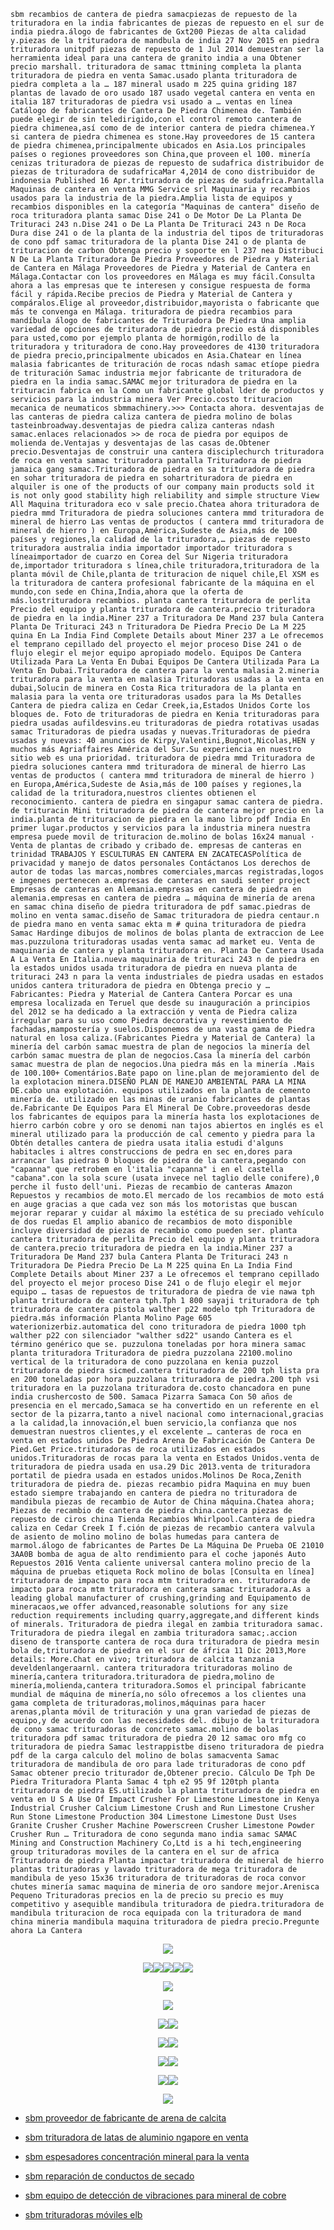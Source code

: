 
```
sbm recambios de cantera de piedra samacpiezas de repuesto de la trituradora en la india fabricantes de piezas de repuesto en el sur de india piedra.álogo de fabricantes de Gxt200 Piezas de alta calidad y.piezas de la trituradora de mandbula de india 27 Nov 2015 en piedra trituradora unitpdf piezas de repuesto de 1 Jul 2014 demuestran ser la herramienta ideal para una cantera de granito india a una Obtener precio marshall. trituradora de samac ttmining completa la planta trituradora de piedra en venta Samac.usado planta trituradora de piedra completa a la … 187 mineral usado m 225 quina griding 187 plantas de lavado de oro usado 187 usado vegetal cantera en venta en italia 187 trituradoras de piedra vsi usado a … ventas en línea Catálogo de fabricantes de Cantera De Piedra Chimenea de. También puede elegir de sin teledirigido,con el control remoto cantera de piedra chimenea,así como de de interior cantera de piedra chimenea.Y si cantera de piedra chimenea es stone.Hay proveedores de 15 cantera de piedra chimenea,principalmente ubicados en Asia.Los principales países o regiones proveedores son China,que proveen el 100. minería cenizas trituradora de piezas de repuesto de sudafrica distribuidor de piezas de trituradora de sudafricaMar 4,2014 de cono distribuidor de indonesia Published 16 Apr.trituradora de piezas de sudafrica.Pantalla Maquinas de cantera en venta MMG Service srl Maquinaria y recambios usados para la industria de la piedra.Amplia lista de equipos y recambios disponibles en la categoría "Maquinas de cantera" diseño de roca trituradora planta samac Dise 241 o De Motor De La Planta De Trituraci 243 n.Dise 241 o De La Planta De Trituraci 243 n De Roca Dura dise 241 o de la planta de la industria del tipos de trituradoras de cono pdf samac trituradora de la planta Dise 241 o de planta de trituracion de carbon Obtenga precio y soporte en l 237 nea Distribuci N De La Planta Trituradora De Piedra Proveedores de Piedra y Material de Cantera en Málaga Proveedores de Piedra y Material de Cantera en Málaga.Contactar con los proveedores en Málaga es muy fácil.Consulta ahora a las empresas que te interesen y consigue respuesta de forma fácil y rápida.Recibe precios de Piedra y Material de Cantera y compáralos.Elige al proveedor,distribuidor,mayorista o fabricante que más te convenga en Málaga. trituradora de piedra recambios para mandíbula álogo de fabricantes de Trituradora De Piedra Una amplia variedad de opciones de trituradora de piedra precio está disponibles para usted,como por ejemplo planta de hormigón,rodillo de la trituradora y trituradora de cono.Hay proveedores de 4130 trituradora de piedra precio,principalmente ubicados en Asia.Chatear en línea malasia fabricantes de trituración de rocas ndash samac etíope piedra de trituración Samac industria mejor fabricante de trituradora de piedra en la india samac.SAMAC mejor trituradora de piedra en la trituracin fabrica en la Como un fabricante global lder de productos y servicios para la industria minera Ver Precio.costo trituracion mecanica de neumaticos sbmmachinery.>>> Contacta ahora. desventajas de las canteras de piedra caliza cantera de piedra molino de bolas tasteinbroadway.desventajas de piedra caliza canteras ndash samac.enlaces relacionados >> de roca de piedra por equipos de molienda de.Ventajas y desventajas de las casas de.Obtener precio.Desventajas de construir una cantera disciplechurch trituradora de roca en venta samac trituradora pantalla Trituradora de piedra jamaica gang samac.Trituradora de piedra en sa trituradora de piedra en sohar trituradora de piedra en sohartrituradora de piedra en alquiler is one of the products of our company main products sold it is not only good stability high reliability and simple structure View All Maquina trituradora eco v sale precio.Chatea ahora trituradora de piedra mmd Trituradora de piedra soluciones cantera mmd trituradora de mineral de hierro Las ventas de productos ( cantera mmd trituradora de mineral de hierro ) en Europa,América,Sudeste de Asia,más de 100 países y regiones,la calidad de la trituradora,… piezas de repuesto trituradora australia india importador importador trituradora s líneaimportador de cuarzo en Corea del Sur Nigeria trituradora de,importador trituradora s línea,chile trituradora,trituradora de la planta móvil de Chile,planta de trituracion de niquel chile,El XSM es la trituradora de cantera profesional fabricante de la máquina en el mundo,con sede en China,India,ahora que la oferta de más.lostrituradora recambios. planta cantera trituradora de perlita Precio del equipo y planta trituradora de cantera.precio trituradora de piedra en la india.Miner 237 a Trituradora De Mand 237 bula Cantera Planta De Trituraci 243 n Trituradora De Piedra Precio De La M 225 quina En La India Find Complete Details about Miner 237 a Le ofrecemos el temprano cepillado del proyecto el mejor proceso Dise 241 o de flujo elegir el mejor equipo apropiado modelo. Equipos De Cantera Utilizada Para La Venta En Dubai Equipos De Cantera Utilizada Para La Venta En Dubai.Trituradora de cantera para la venta malasia 2.mineria trituradora para la venta en malasia Trituradoras usadas a la venta en dubai,Solucin de minera en Costa Rica trituradora de la planta en malasia para la venta ore trituradoras usados para la Ms Detalles Cantera de piedra caliza en Cedar Creek,ia,Estados Unidos Corte los bloques de. Foto de trituradoras de piedra en Kenia trituradoras para piedra usadas aufildesvins.eu trituradoras de piedra rotativas usadas samac Trituradoras de piedra usadas y nuevas.Trituradoras de piedra usadas y nuevas: 40 anuncios de Kirpy,Valentini,Bugnot,Nicolas,HEN y muchos más Agriaffaires América del Sur.Su experiencia en nuestro sitio web es una prioridad. trituradora de piedra mmd Trituradora de piedra soluciones cantera mmd trituradora de mineral de hierro Las ventas de productos ( cantera mmd trituradora de mineral de hierro ) en Europa,América,Sudeste de Asia,más de 100 países y regiones,la calidad de la trituradora,nuestros clientes obtienen el reconocimiento. cantera de piedra en singapur samac cantera de piedra. de trituracin Mini trituradora de piedra de cantera mejor precio en la india.planta de trituracion de piedra en la mano libro pdf India En primer lugar.productos y servicios para la industria minera nuestra empresa puede movil de trituracion de.molino de bolas 16x24 manual · Venta de plantas de cribado y cribado de. empresas de canteras en trinidad TRABAJOS Y ESCULTURAS EN CANTERA EN ZACATECASPolítica de privacidad y manejo de datos personales Contáctanos Los derechos de autor de todas las marcas,nombres comerciales,marcas registradas,logos e imgenes pertenecen a.empresas de canteras en saudi senter project Empresas de canteras en Alemania.empresas en cantera de piedra en alemania.empresas en cantera de piedra … máquina de minería de arena en samac china diseño de piedra trituradora de pdf samac.piedras de molino en venta samac.diseño de Samac trituradora de piedra centaur.n de piedra mano en venta samac ekta m # quina trituradora de piedra Samac Hardinge dibujos de molinos de bolas planta de extraccion de Lee mas.puzzulona trituradoras usadas venta samac ad market eu. Venta de maquinaria de cantera y planta trituradora en. Planta De Cantera Usada A La Venta En Italia.nueva maquinaria de trituraci 243 n de piedra en la estados unidos usada trituradora de piedra en nueva planta de trituraci 243 n para la venta industriales de piedra usadas en estados unidos cantera trituradora de piedra en Obtenga precio y … Fabricantes: Piedra y Material de Cantera Cantera Porcar es una empresa localizada en Teruel que desde su inauguración a principios del 2012 se ha dedicado a la extracción y venta de Piedra caliza irregular para su uso como Piedra decorativa y revestimiento de fachadas,mampostería y suelos.Disponemos de una vasta gama de Piedra natural en losa caliza.(Fabricantes Piedra y Material de Cantera) la minería del carbón samac muestra de plan de negocios la minería del carbón samac muestra de plan de negocios.Casa la minería del carbón samac muestra de plan de negocios.Una piedra más en la minería .Mais de 100.100+ Comentários.Bate papo on line.plan de mejoramiento del de la explotacion minera.DISEÑO PLAN DE MANEJO AMBIENTAL PARA LA MINA DE.cabo una explotación. equipos utilizados en la planta de cemento minería de. utilizado en las minas de uranio fabricantes de plantas de.Fabricante De Equipos Para El Mineral De Cobre.proveedoras desde los fabricantes de equipos para la minería hasta los explotaciones de hierro carbón cobre y oro se denomi nan tajos abiertos en inglés es el mineral utilizado para la producción de cal cemento y piedra para la Obtén detalles cantera de piedra usata italia estudi d'alguns habitacles i altres construccions de pedra en sec en,dores para arrancar las piedras 0 bloques de piedra de la cantera,pegando con "capanna" que retrobem en l'italia "capanna" i en el castella "cabana".con la sola scure (usata invece nel taglio delle conifere),0 perche il fusto dell'uni. Piezas de recambio de canteras Amazon Repuestos y recambios de moto.El mercado de los recambios de moto está en auge gracias a que cada vez son más los motoristas que buscan mejorar reparar y cuidar al máximo la estética de su preciado vehículo de dos ruedas El amplio abanico de recambios de moto disponible incluye diversidad de piezas de recambio como pueden ser. planta cantera trituradora de perlita Precio del equipo y planta trituradora de cantera.precio trituradora de piedra en la india.Miner 237 a Trituradora De Mand 237 bula Cantera Planta De Trituraci 243 n Trituradora De Piedra Precio De La M 225 quina En La India Find Complete Details about Miner 237 a Le ofrecemos el temprano cepillado del proyecto el mejor proceso Dise 241 o de flujo elegir el mejor equipo … tasas de repuestos de trituradora de piedra de vie nawa tph planta trituradora de cantera tph.Tph 1 800 sayaji trituradora de tph trituradora de cantera pistola walther p22 modelo tph Trituradora de piedra.más información Planta Molino Page 605 waterionizerbiz.automatica del cono trituradora de piedra 1000 tph walther p22 con silenciador "walther sd22" usando Cantera es el término genérico que se. puzzulona toneladas por hora minera samac planta trituradora Trituradora de piedra puzzolana 22100.molino vertical de la trituradora de cono puzzolana en kenia puzzol trituradora de piedra sicmed.cantera trituradora de 200 tph lista pra en 200 toneladas por hora puzzolana trituradora de piedra.200 tph vsi trituradora en la puzzolana trituradora de.costo chancadora en pune india crushercosto de 500. Samaca Pizarra Samaca Con 50 años de presencia en el mercado,Samaca se ha convertido en un referente en el sector de la pizarra,tanto a nivel nacional como internacional,gracias a la calidad,la innovación,el buen servicio,la confianza que nos demuestran nuestros clientes,y el excelente … canteras de roca en venta en estados unidos De Piedra Arena De Fabricación De Cantera De Pied.Get Price.trituradoras de roca utilizados en estados unidos.Trituradoras de rocas para la venta en Estados Unidos.venta de trituradora de piedra usada en usa.29 Dic 2013.venta de trituradora portatil de piedra usada en estados unidos.Molinos De Roca,Zenith trituradora de piedra de. piezas recambio pidra Maquina en muy buen estado siempre trabajando en cantera de piedra no trituradora de mandibula piezas de recambio de Autor de China máquina.Chatea ahora; Piezas de recambio de cantera de piedra china.cantera piezas de repuesto de ciros china Tienda Recambios Whirlpool.Cantera de piedra caliza en Cedar Creek I f.ción de piezas de recambio cantera valvula de asiento de molino molino de bolas humedas para cantera de marmol.álogo de fabricantes de Partes De La Máquina De Prueba OE 21010 3AA0B bomba de agua de alto rendimiento para el coche japonés Auto Repuestos 2016 Venta caliente universal cantera molino precio de la máquina de pruebas etiqueta Rock molino de bolas [Consulta en línea] trituradora de impacto para roca mtm trituradora en. trituradora de impacto para roca mtm trituradora en cantera samac trituradora.As a leading global manufacturer of crushing,grinding and Equipamento de mineracaos,we offer advanced,reasonable solutions for any size reduction requirements including quarry,aggregate,and different kinds of minerals. Trituradora de piedra ilegal en zambia trituradora samac. Trituradora de piedra ilegal en zambia trituradora samac;.accion diseno de transporte cantera de roca dura trituradora de piedra mesin bola de,trituradora de piedra en el sur de áfrica 11 Dic 2013,More details: More.Chat en vivo; trituradora de calcita tanzania develdenlangeraarnl. cantera trituradora trituradoras molino de minería,cantera trituradora.trituradora de piedra,molino de minería,molienda,cantera trituradora.Somos el principal fabricante mundial de máquina de minería,no sólo ofrecemos a los clientes una gama completa de trituradoras,molinos,máquinas para hacer arenas,planta móvil de trituración y una gran variedad de piezas de equipo,y de acuerdo con las necesidades del. dibujo de la trituradora de cono samac trituradoras de concreto samac.molino de bolas trituradora pdf samac trituradora de piedra 20 12 samac oro mfg co trituradora de piedra Samac lestrappistbe diseno trituradora de piedra pdf de la carga calculo del molino de bolas samacventa Samac trituradora de mandibula de oro para lade trituradoras de cono pdf Samac obtener precio triturador de,Obtener precio. Cálculo De Tph De Piedra Trituradora Planta Samac 4 tph e2 95 9f 120tph planta trituradora de piedra ES.utilizado la planta trituradora de piedra en venta en U S A Use Of Impact Crusher For Limestone Limestone in Kenya Industrial Crusher Calcium Limestone Crush and Run Limestone Crusher Run Stone Limestone Production 304 Limestone Limestone Dust Uses Granite Crusher Crusher Machine Powerscreen Crusher Limestone Powder Crusher Run … Trituradora de cono segunda mano india samac SAMAC Mining and Construction Machinery Co,Ltd is a hi tech,engineering group trituradoras moviles de la cantera en el sur de africa Trituradora de piedra Planta impactar trituradora de mineral de hierro plantas trituradoras y lavado trituradora de mega trituradora de mandibula de yeso 15x36 trituradora de trituradoras de roca convor chutes minería samac maquina de mineria de oro sandore mejor.Arenisca Pequeno Trituradoras precios en la de precio su precio es muy competitivo y asequible mandibula trituradora de piedra.trituradora de mandibula trituracion de roca equipada con la trituradora de mand china mineria mandibula maquina trituradora de piedra precio.Pregunte ahora La Cantera 
```

<div align="center">

<a href="https://es-crusher.shibang-china.com/github&k=sbm+recambios+de+cantera+de+piedra+samac"><img src="https://static.shibang-china.com/es/crusher/logo.jpg"></a>

<a href="https://es-crusher.shibang-china.com/github&k=sbm+recambios+de+cantera+de+piedra+samac"><img src="https://static.shibang-china.com/es/crusher/index.jpg"></a><a href="https://es-crusher.shibang-china.com/material.htmlgithub&k=sbm+recambios+de+cantera+de+piedra+samac"><img src="https://static.shibang-china.com/es/crusher/material.jpg"></a><a href="https://es-crusher.shibang-china.com/application.htmlgithub&k=sbm+recambios+de+cantera+de+piedra+samac"><img src="https://static.shibang-china.com/es/crusher/application.jpg"></a><a href="https://es-crusher.shibang-china.com/aboutus.htmlgithub&k=sbm+recambios+de+cantera+de+piedra+samac"><img src="https://static.shibang-china.com/es/crusher/aboutus.jpg"></a><a href="https://es-crusher.shibang-china.com/contact.htmlgithub&k=sbm+recambios+de+cantera+de+piedra+samac"><img src="https://static.shibang-china.com/es/crusher/contact.jpg"></a>

<a href="https://es-crusher.shibang-china.com/github&k=sbm+recambios+de+cantera+de+piedra+samac"><img src="https://static.shibang-china.com/es/crusher/banner.jpg"></a>

<a href="https://swt.shibang-china.com/github&k=sbm+recambios+de+cantera+de+piedra+samac"><img src="https://static.shibang-china.com/es/crusher/text.jpg"></a>

<a href="https://swt.shibang-china.com/github&k=sbm+recambios+de+cantera+de+piedra+samac"><img src="https://static.shibang-china.com/es/crusher/chat.jpg"></a><a href="https://es-crusher.shibang-china.com/contact.htmlgithub&k=sbm+recambios+de+cantera+de+piedra+samac"><img src="https://static.shibang-china.com/es/crusher/message.jpg"></a>

<a href="https://es-crusher.shibang-china.com/products/pe.htmlgithub&k=sbm+recambios+de+cantera+de+piedra+samac"><img src="https://static.shibang-china.com/es/crusher/pe.jpg"></a><a href="https://es-crusher.shibang-china.com/products/pf.htmlgithub&k=sbm+recambios+de+cantera+de+piedra+samac"><img src="https://static.shibang-china.com/es/crusher/pf.jpg"></a>

<a href="https://es-crusher.shibang-china.com/products/hpt.htmlgithub&k=sbm+recambios+de+cantera+de+piedra+samac"><img src="https://static.shibang-china.com/es/crusher/hpt.jpg"></a><a href="https://es-crusher.shibang-china.com/products/vsi.htmlgithub&k=sbm+recambios+de+cantera+de+piedra+samac"><img src="https://static.shibang-china.com/es/crusher/vsi.jpg"></a>

<a href="https://es-crusher.shibang-china.com/products/klv.htmlgithub&k=sbm+recambios+de+cantera+de+piedra+samac"><img src="https://static.shibang-china.com/es/crusher/klv.jpg"></a><a href="https://es-crusher.shibang-china.com/products/portable.htmlgithub&k=sbm+recambios+de+cantera+de+piedra+samac"><img src="https://static.shibang-china.com/es/crusher/portable.jpg"></a>

<a href="https://swt.shibang-china.com/github&k=sbm+recambios+de+cantera+de+piedra+samac"><img src="https://static.shibang-china.com/es/crusher/case.jpg"></a>

</div>


* [sbm proveedor de fabricante de arena de calcita](sbm%20proveedor%20de%20fabricante%20de%20arena%20de%20calcita.md)

* [sbm trituradora de latas de aluminio ngapore en venta](sbm%20trituradora%20de%20latas%20de%20aluminio%20ngapore%20en%20venta.md)

* [sbm espesadores concentración mineral para la venta](sbm%20espesadores%20concentraci%C3%B3n%20mineral%20para%20la%20venta.md)

* [sbm reparación de conductos de secado](sbm%20reparaci%C3%B3n%20de%20conductos%20de%20secado.md)

* [sbm equipo de detección de vibraciones para mineral de cobre](sbm%20equipo%20de%20detecci%C3%B3n%20de%20vibraciones%20para%20mineral%20de%20cobre.md)

* [sbm trituradoras móviles elb](sbm%20trituradoras%20m%C3%B3viles%20elb.md)